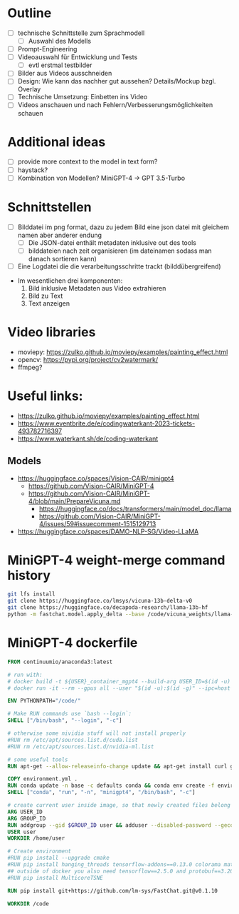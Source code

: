 # Outline

- [ ] technische Schnittstelle zum Sprachmodell
  - [ ] Auswahl des Modells
- [ ] Prompt-Engineering
- [ ] Videoauswahl für Entwicklung und Tests
  - [ ] evtl erstmal testbilder
- [ ] Bilder aus Videos ausschneiden
- [ ] Design: Wie kann das nachher gut aussehen? Details/Mockup bzgl. Overlay
- [ ] Technische Umsetzung: Einbetten ins Video
- [ ] Videos anschauen und nach Fehlern/Verbesserungsmöglichkeiten schauen

# Additional ideas
- [ ] provide more context to the model in text form?
- [ ] haystack?
- [ ] Kombination von Modellen? MiniGPT-4 -> GPT 3.5-Turbo

# Schnittstellen
- [ ] Bilddatei im png format, dazu zu jedem Bild eine json datei mit gleichem namen aber anderer endung
  - [ ] Die JSON-datei enthält metadaten inklusive out des tools
  - [ ] bilddateien nach zeit organisieren (im dateinamen sodass man danach sortieren kann)
- [ ] Eine Logdatei die die verarbeitungsschritte trackt (bilddübergreifend)
- Im wesentlichen drei komponenten:
  1. Bild inklusive Metadaten aus Video extrahieren
  2. Bild zu Text
  3. Text anzeigen

# Video libraries
 - moviepy: https://zulko.github.io/moviepy/examples/painting_effect.html
 - opencv: https://pypi.org/project/cv2watermark/
 - ffmpeg?


# Useful links:
- https://zulko.github.io/moviepy/examples/painting_effect.html
- https://www.eventbrite.de/e/codingwaterkant-2023-tickets-493782716397
- https://www.waterkant.sh/de/coding-waterkant

## Models
- https://huggingface.co/spaces/Vision-CAIR/minigpt4
  - https://github.com/Vision-CAIR/MiniGPT-4
  - https://github.com/Vision-CAIR/MiniGPT-4/blob/main/PrepareVicuna.md
    - https://huggingface.co/docs/transformers/main/model_doc/llama
    - https://github.com/Vision-CAIR/MiniGPT-4/issues/59#issuecomment-1515129713
- https://huggingface.co/spaces/DAMO-NLP-SG/Video-LLaMA

# MiniGPT-4 weight-merge command history
```bash
git lfs install
git clone https://huggingface.co/lmsys/vicuna-13b-delta-v0
git clone https://huggingface.co/decapoda-research/llama-13b-hf
python -m fastchat.model.apply_delta --base /code/vicuna_weights/llama-13b-hf/  --target /code/vicuna_weights/merged/  --delta /code/vicuna_weights/vicuna-13b-delta-v0/
```

# MiniGPT-4 dockerfile
```dockerfile
FROM continuumio/anaconda3:latest

# run with:
# docker build -t ${USER}_container_mgpt4 --build-arg USER_ID=$(id -u) --build-arg GROUP_ID=$(id -g) . -f Dockerfile
# docker run -it --rm --gpus all --user "$(id -u):$(id -g)" --ipc=host -v $(pwd):/code ${USER}_container_mgpt4

ENV PYTHONPATH="/code/"

# Make RUN commands use `bash --login`:
SHELL ["/bin/bash", "--login", "-c"]

# otherwise some nividia stuff will not install properly
#RUN rm /etc/apt/sources.list.d/cuda.list
#RUN rm /etc/apt/sources.list.d/nvidia-ml.list

# some useful tools
RUN apt-get --allow-releaseinfo-change update && apt-get install curl git unzip graphviz nano git-lfs build-essential manpages-dev -y && git lfs install && rm -rf /var/lib/apt/lists/*

COPY environment.yml .
RUN conda update -n base -c defaults conda && conda env create -f environment.yml
SHELL ["conda", "run", "-n", "minigpt4", "/bin/bash", "-c"]

# create current user inside image, so that newly created files belong to us and not to root and can be accessed outside docker as well
ARG USER_ID
ARG GROUP_ID
RUN addgroup --gid $GROUP_ID user && adduser --disabled-password --gecos '' --uid $USER_ID --gid $GROUP_ID user && usermod -a -G root user && addgroup --gid 1011 data-acc && usermod -a -G data-acc user
USER user
WORKDIR /home/user

# Create environment
#RUN pip install --upgrade cmake
#RUN pip install hanging_threads tensorflow-addons==0.13.0 colorama matplotlib numpy pandas cachetools tabulate yappi joblib scipy gitpython markdown2 seaborn psutil pydot numba scikit-learn scikit-image pygments natsort voluptuous humanfriendly coloredlogs simpleitk itk==5.0.1 openpyxl jupyterlab "xlrd < 2" pydot tensorflow_probability==0.13.0 pydicom click sympy lifelines dill tensorboard_plugin_profile plotly wandb cmake==3.17.1
## outside of docker you also need tensorflow==2.5.0 and protobuf==3.20
#RUN pip install MulticoreTSNE

RUN pip install git+https://github.com/lm-sys/FastChat.git@v0.1.10

WORKDIR /code
```